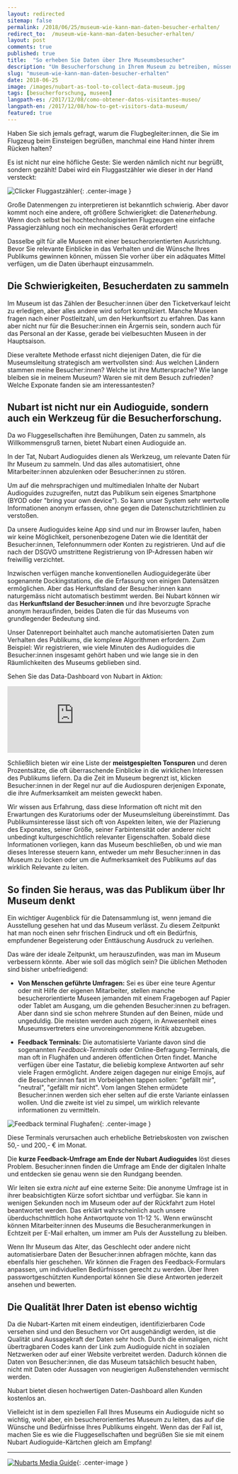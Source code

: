 ```yaml
---
layout: redirected
sitemap: false
permalink: /2018/06/25/museum-wie-kann-man-daten-besucher-erhalten/
redirect_to:  /museum-wie-kann-man-daten-besucher-erhalten/
layout: post
comments: true
published: true
title:  "So erheben Sie Daten über Ihre Museumsbesucher"
description: "Um Besucherforschung in Ihrem Museum zu betreiben, müssen Sie erstmal Daten erheben. Das ist aber nicht so einfach..."
slug: "museum-wie-kann-man-daten-besucher-erhalten"
date: 2018-06-25
image: /images/nubart-as-tool-to-collect-data-museum.jpg
tags: [besucherforschung, museen]
langpath-es: /2017/12/08/como-obtener-datos-visitantes-museo/
langpath-en: /2017/12/08/how-to-get-visitors-data-museum/
featured: true
---
```


Haben Sie sich jemals gefragt, warum die Flugbegleiter:innen, die Sie im Flugzeug beim Einsteigen begrüßen, manchmal eine Hand hinter ihrem Rücken halten? 

Es ist nicht nur eine höfliche Geste: Sie werden nämlich nicht nur begrüßt, sondern gezählt! Dabei wird ein Fluggastzähler wie dieser in der Hand versteckt:

![Clicker Fluggastzähler]({{site.baseurl}}/images/passanger-counter2.jpg){: .center-image }

Große Datenmengen zu interpretieren ist bekanntlich schwierig. Aber davor kommt noch eine andere, oft größere Schwierigket: die Daten*erhebung*. Wenn doch selbst bei hochtechnologisierten Flugzeugen eine einfache Passagierzählung noch ein mechanisches Gerät erfordert!

Dasselbe gilt für alle Museen mit einer besucherorientierten Ausrichtung. Bevor Sie relevante Einblicke in das Verhalten und die Wünsche Ihres Publikums gewinnen können, müssen Sie vorher über ein adäquates Mittel verfügen, um die Daten überhaupt einzusammeln. 

<!--more-->

## Die Schwierigkeiten, Besucherdaten zu sammeln
   
   Im Museum ist das Zählen der Besucher:innen über den Ticketverkauf leicht zu erledigen, aber alles andere wird sofort kompliziert. Manche Museen fragen nach einer Postleitzahl, um den Herkunftsort zu erfahren. Das kann aber nicht nur für die Besucher:innen ein Ärgernis sein, sondern auch für das Personal an der Kasse, gerade bei vielbesuchten Museen in der Hauptsaison.
   
   Diese veraltete Methode erfasst nicht diejenigen Daten, die für die Museumsleitung strategisch am wertvollsten sind: Aus welchen Ländern stammen meine Besucher:innen? Welche ist ihre Muttersprache? Wie lange bleiben sie in meinem Museum? Waren sie mit dem Besuch zufrieden? Welche Exponate fanden sie am interessantesten?

## Nubart ist nicht nur ein Audioguide, sondern auch ein Werkzeug für die Besucherforschung.

   Da wo Fluggesellschaften ihre Bemühungen, Daten zu sammeln, als Willkommensgruß tarnen, bietet Nubart einen Audioguide an.
   
   In der Tat, Nubart Audioguides dienen als Werkzeug, um relevante Daten für Ihr Museum zu sammeln. Und das alles automatisiert, ohne Mitarbeiter:innen abzulenken oder Besucher:innen zu stören. 
   
   Um auf die mehrsprachigen und multimedialen Inhalte der Nubart Audioguides zuzugreifen, nutzt das Publikum sein eigenes Smartphone (BYOD oder "bring your own device"). So kann unser System sehr wertvolle Informationen anonym erfassen, ohne gegen die Datenschutzrichtlinien zu verstoßen. 
   
Da unsere Audioguides keine App sind und nur im Browser laufen, haben wir keine Möglichkeit, personenbezogene Daten wie die Identität der Besucher:innen, Telefonnummern oder Konten zu registrieren. Und auf die nach der DSGVO umstrittene Registrierung von IP-Adressen haben wir freiwillig verzichtet. 

Inzwischen verfügen manche konventionellen Audioguidegeräte über sogenannte Dockingstations, die die Erfassung von einigen Datensätzen ermöglichen. Aber das Herkunftsland der Besucher:innen kann naturgemäss nicht automatisch bestimmt werden. Bei Nubart können wir das **Herkunftsland der Besucher:innen** und ihre bevorzugte Sprache anonym herausfinden, beides Daten die für das Museums von grundlegender Bedeutung sind.

   Unser Datenreport beinhaltet auch manche automatisierten Daten zum Verhalten des Publikums, die komplexe Algorithmen erfordern. Zum Beispiel: Wir registrieren, wie viele Minuten des Audioguides die Besucher:innen insgesamt gehört haben und wie lange sie in den Räumlichkeiten des Museums geblieben sind.

Sehen Sie das Data-Dashboard von Nubart in Aktion:

<div class="videoContainer">
    <iframe title="{{ 712527900 }}" src="https://player.vimeo.com/video/{{ 712527900 }}?title=0&byline=0&portrait=0" class="video" frameborder="0" allowfullscreen></iframe>
</div>

Schließlich bieten wir eine Liste der **meistgespielten Tonspuren** und deren Prozentsätze, die oft überraschende Einblicke in die wirklichen Interessen des Publikums liefern. Da die Zeit im Museum begrenzt ist, klicken Besucher:innen in der Regel nur auf die Audiospuren derjenigen Exponate, die ihre Aufmerksamkeit am meisten geweckt haben. 

Wir wissen aus Erfahrung, dass diese Information oft nicht mit den Erwartungen des Kuratoriums oder der Museumsleitung übereinstimmt. Das Publikumsinteresse lässt sich oft von Aspekten leiten, wie der Plazierung des Exponates, seiner Größe, seiner Farbintensität oder anderer nicht unbedingt kulturgeschichtlich relevanter Eigenschaften. Sobald diese Informationen vorliegen, kann das Museum beschließen, ob und wie man dieses Interesse steuern kann, entweder um mehr Besucher:innen in das Museum zu locken oder um die Aufmerksamkeit des Publikums auf das wirklich Relevante zu leiten.

## So finden Sie heraus, was das Publikum über Ihr Museum denkt
   
   Ein wichtiger Augenblick für die Datensammlung ist, wenn jemand die Ausstellung gesehen hat und das Museum verlässt. Zu diesem Zeitpunkt hat man noch einen sehr frischen Eindruck und oft ein Bedürfnis, empfundener Begeisterung oder Enttäuschung Ausdruck zu verleihen.
   
   Das wäre der ideale Zeitpunkt, um herauszufinden, was man im Museum verbessern könnte. Aber wie soll das möglich sein? Die üblichen Methoden sind bisher unbefriedigend:
    
 * **Von Menschen geführte Umfragen:**
   Sei es über eine teure Agentur oder mit Hilfe der eigenen Mitarbeiter, stellen manche besucherorientierte Museen jemanden mit einem Fragebogen auf Papier oder Tablet am Ausgang, um die gehenden Besucher:innen zu befragen. Aber dann sind sie schon mehrere Stunden auf den Beinen, müde und ungeduldig. Die meisten werden auch zögern, in Anwesenheit eines Museumsvertreters eine unvoreingenommene Kritik abzugeben.
   
 * **Feedback Terminals:**
   Die automatisierte Variante davon sind die sogenannten *Feedback-Terminals* oder Online-Befragung-Terminals, die man oft in Flughäfen und anderen öffentlichen Orten findet. Manche verfügen über eine Tastatur, die beliebig komplexe Antworten auf sehr viele Fragen ermöglicht. Andere zeigen dagegen nur einige Emojis, auf die Besucher:innen fast im Vorbeigehen tappen sollen: "gefällt mir", "neutral", "gefällt mir nicht". Vom langen Stehen ermüdete Besucher:innen werden sich eher selten auf die erste Variante einlassen wollen. Und die zweite ist viel zu simpel, um wirklich relevante informationen zu vermitteln.
 
![Feedback terminal Flughafen]({{site.baseurl}}/images/feedback-terminal-airport.jpg){: .center-image }

Diese Terminals verursachen auch erhebliche Betriebskosten von zwischen 50,- und 200,- € im Monat. 
 
Die **kurze Feedback-Umfrage am Ende der Nubart Audioguides** löst dieses Problem. Besucher:innen finden die Umfrage am Ende der digitalen Inhalte und entdecken sie genau wenn sie den Rundgang beenden. 

Wir leiten sie extra *nicht* auf eine externe Seite: Die anonyme Umfrage ist in ihrer beabsichtigten Kürze sofort sichtbar und verfügbar. Sie kann in wenigen Sekunden noch im Museum oder auf der Rückfahrt zum Hotel beantwortet werden. Das erklärt wahrscheinlich auch unsere überduchschnittlich hohe Antwortquote von 11-12 %. Wenn erwünscht können Mitarbeiter:innen des Museums die Besucheranmerkungen in Echtzeit per E-Mail erhalten, um immer am Puls der Ausstellung zu bleiben.
 
Wenn Ihr Museum das Alter, das Geschlecht oder andere nicht automatisierbare Daten der Besucher:innen abfragen möchte, kann das ebenfalls hier geschehen. Wir können die Fragen des Feedback-Formulars anpassen, um individuellen Bedürfnissen gerecht zu werden. Über Ihren passwortgeschützten Kundenportal können Sie diese Antworten jederzeit ansehen und bewerten.

## Die Qualität Ihrer Daten ist ebenso wichtig

Da die Nubart-Karten mit einem eindeutigen, identifizierbaren Code versehen sind und den Besuchern vor Ort ausgehändigt werden, ist die Qualität und Aussagekraft der Daten sehr hoch. Durch die einmaligen, nicht übertragbaren Codes kann der Link zum Audioguide nicht in sozialen Netzwerken oder auf einer Website verbreitet werden. Dadurch können die Daten von Besucher:innen, die das Museum tatsächlich besucht haben, nicht mit Daten oder Aussagen von neugierigen Außenstehenden vermischt werden.

Nubart bietet diesen hochwertigen Daten-Dashboard allen Kunden kostenlos an. 

Vielleicht ist in dem speziellen Fall Ihres Museums ein Audioguide nicht so wichtig, wohl aber, ein besucherorientiertes Museum zu leiten, das auf die Wünsche und Bedürfnisse Ihres Publikums eingeht. Wenn das der Fall ist, machen Sie es wie die Fluggesellschaften und begrüßen Sie sie mit einem Nubart Audioguide-Kärtchen gleich am Empfang!

***

[![Nubarts Media Guide]({{site.baseurl}}/images/banner-blog-de.png)](../../../../../de){: .center-image }
